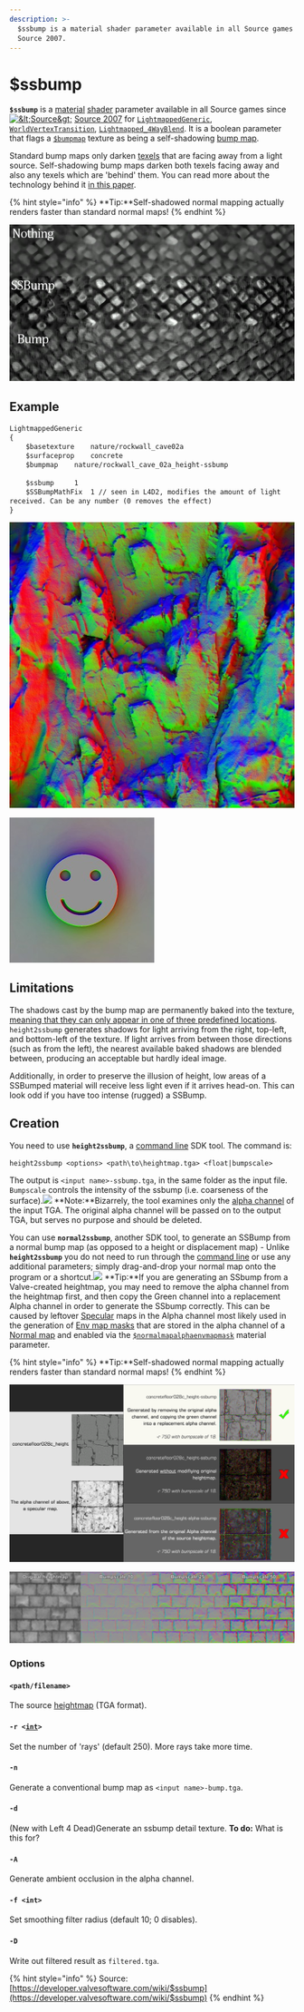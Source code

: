 ```yaml
---
description: >-
  $ssbump is a material shader parameter available in all Source games since
  Source 2007.
---
```


# $ssbump

**`$ssbump`** is a [material](../valve-material-type-vmt.md) [shader](../shader.md) parameter available in all Source games since [![&amp;lt;Source&amp;gt;](https://developer.valvesoftware.com/w/images/1/18/Source_07_icon_16x16.png)](https://developer.valvesoftware.com/wiki/Source_2007) [Source 2007](https://developer.valvesoftware.com/wiki/Source_2007) for [`LightmappedGeneric`](https://developer.valvesoftware.com/wiki/LightmappedGeneric), [`WorldVertexTransition`](https://developer.valvesoftware.com/wiki/WorldVertexTransition), [`Lightmapped_4WayBlend`](https://developer.valvesoftware.com/wiki/Lightmapped_4WayBlend). It is a boolean parameter that flags a [`$bumpmap`](usdbumpmap.md) texture as being a self-shadowing [bump map](https://developer.valvesoftware.com/wiki/Bump_map).

Standard bump maps only darken [texels](https://developer.valvesoftware.com/wiki/Texel) that are facing away from a light source. Self-shadowing bump maps darken both texels facing away and also any texels which are 'behind' them. You can read more about the technology behind it [in this paper](https://steamcdn-a.akamaihd.net/apps/valve/2007/SIGGRAPH2007_EfficientSelfShadowedRadiosityNormalMapping.pdf).

{% hint style="info" %}
**Tip:**Self-shadowed normal mapping actually renders faster than standard normal maps!
{% endhint %}

![Comparing SSBump with standard bump mapping and no mapping at all.](../../../.gitbook/assets/800px-ssbump_examples.jpg)

## Example

```text
LightmappedGeneric
{
	$basetexture	nature/rockwall_cave02a
	$surfaceprop	concrete
	$bumpmap	nature/rockwall_cave_02a_height-ssbump

	$ssbump		1
	$SSBumpMathFix	1 // seen in L4D2, modifies the amount of light received. Can be any number (0 removes the effect)
}
```

![rockwall\_cave\_02a\_height-ssbump.vtf](../../../.gitbook/assets/600px-rockwall_cave_02a_height-ssbump.jpg)

![](../../../.gitbook/assets/face-ssbump.jpg)

## Limitations

The shadows cast by the bump map are permanently baked into the texture, [meaning that they can only appear in one of three predefined locations](http://www.interlopers.net/forum/viewtopic.php?f=16&t=27513). `height2ssbump` generates shadows for light arriving from the right, top-left, and bottom-left of the texture. If light arrives from between those directions \(such as from the left\), the nearest available baked shadows are blended between, producing an acceptable but hardly ideal image.

Additionally, in order to preserve the illusion of height, low areas of a SSBumped material will receive less light even if it arrives head-on. This can look odd if you have too intense \(rugged\) a SSBump.

## Creation

You need to use **`height2ssbump`**, a [command line](https://developer.valvesoftware.com/wiki/Command_line) SDK tool. The command is:

```text
height2ssbump <options> <path\to\heightmap.tga> <float|bumpscale>
```

The output is `<input name>-ssbump.tga`, in the same folder as the input file. `Bumpscale` controls the intensity of the ssbump \(i.e. coarseness of the surface\).![](https://developer.valvesoftware.com/w/images/c/cc/Note.png) **Note:**Bizarrely, the tool examines only the [alpha channel](https://developer.valvesoftware.com/wiki/Alpha_channel) of the input TGA. The original alpha channel will be passed on to the output TGA, but serves no purpose and should be deleted.

You can use **`normal2ssbump`**, another SDK tool, to generate an SSBump from a normal bump map \(as opposed to a height or displacement map\) - Unlike **`height2ssbump`** you do not need to run through the [command line](https://developer.valvesoftware.com/wiki/Command_line) or use any additional parameters; simply drag-and-drop your normal map onto the program or a shortcut.![](https://developer.valvesoftware.com/w/images/4/45/Tip.png) **Tip:**If you are generating an SSbump from a Valve-created heightmap, you may need to remove the alpha channel from the heightmap first, and then copy the Green channel into a replacement Alpha channel in order to generate the SSbump correctly. This can be caused by leftover [Specular](https://developer.valvesoftware.com/wiki/Specular) maps in the Alpha channel most likely used in the generation of [Env map masks](https://developer.valvesoftware.com/wiki/$envmapmask) that are stored in the alpha channel of a [Normal map](https://developer.valvesoftware.com/wiki/Normal_Maps) and enabled via the [`$normalmapalphaenvmapmask`](https://developer.valvesoftware.com/wiki/$normalmapalphaenvmapmask) material parameter.

{% hint style="info" %}
**Tip:**Self-shadowed normal mapping actually renders faster than standard normal maps!
{% endhint %}

![](../../../.gitbook/assets/valve_heightmap_ssbump_alpha_differences.png)

![](../../../.gitbook/assets/height2ssbump_bumpscale.jpg)

### Options

#### `<path/filename>`

The source [heightmap](https://developer.valvesoftware.com/wiki/Heightmap) \(TGA format\).

#### `-r <`[`int`](https://developer.valvesoftware.com/wiki/Int)`>`

Set the number of 'rays' \(default 250\). More rays take more time.

#### `-n`

Generate a conventional bump map as `<input name>-bump.tga`.

#### `-d` 

\(New with Left 4 Dead\)Generate an ssbump detail texture. **To do:** What is this for?

#### `-A`

Generate ambient occlusion in the alpha channel.

#### `-f <int>`

Set smoothing filter radius \(default 10; 0 disables\).

#### `-D`

Write out filtered result as `filtered.tga`.

{% hint style="info" %}
Source: [https://developer.valvesoftware.com/wiki/$ssbump](https://developer.valvesoftware.com/wiki/$ssbump)
{% endhint %}

